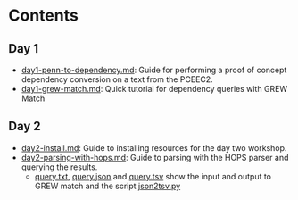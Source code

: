 # Contents

## Day 1

+ [day1-penn-to-dependency.md](day1-penn-to-dependency.md): Guide for performing a proof of concept dependency conversion on a text from the PCEEC2.
+ [day1-grew-match.md](day1-grew-match.md): Quick tutorial for dependency queries with GREW Match

## Day 2
+ [day2-install.md](day2-install.md): Guide to installing resources for the day two workshop.
+ [day2-parsing-with-hops.md](day2-parsing-with-hops.md): Guide to parsing with the HOPS parser and querying the results.
    + [query.txt](query.txt), [query.json](query.json) and [query.tsv](query.tsv) show the input and output to GREW match and the script [json2tsv.py](../scripts/json2tsv.py)
